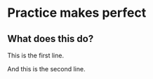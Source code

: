Practice makes perfect
======================

## What does this do?

This is the first line.

And this is the second line.
